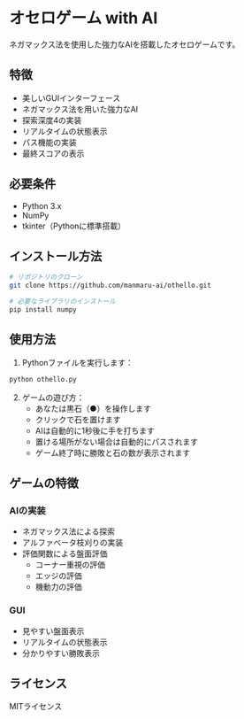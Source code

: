 # オセロゲーム with AI

ネガマックス法を使用した強力なAIを搭載したオセロゲームです。

## 特徴

- 美しいGUIインターフェース
- ネガマックス法を用いた強力なAI
- 探索深度4の実装
- リアルタイムの状態表示
- パス機能の実装
- 最終スコアの表示

## 必要条件

- Python 3.x
- NumPy
- tkinter（Pythonに標準搭載）

## インストール方法

```bash
# リポジトリのクローン
git clone https://github.com/manmaru-ai/othello.git

# 必要なライブラリのインストール
pip install numpy
```

## 使用方法

1. Pythonファイルを実行します：
```bash
python othello.py
```

2. ゲームの遊び方：
   - あなたは黒石（●）を操作します
   - クリックで石を置けます
   - AIは自動的に1秒後に手を打ちます
   - 置ける場所がない場合は自動的にパスされます
   - ゲーム終了時に勝敗と石の数が表示されます

## ゲームの特徴

### AIの実装
- ネガマックス法による探索
- アルファベータ枝刈りの実装
- 評価関数による盤面評価
  - コーナー重視の評価
  - エッジの評価
  - 機動力の評価

### GUI
- 見やすい盤面表示
- リアルタイムの状態表示
- 分かりやすい勝敗表示

## ライセンス

MITライセンス 